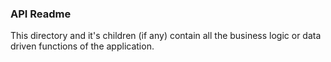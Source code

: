 ### API Readme
This directory and it's children (if any) contain all the business logic or data driven functions of the application.
